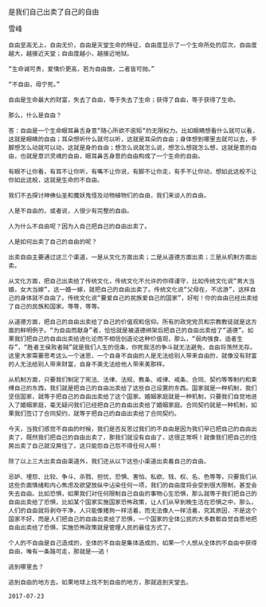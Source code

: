 是我们自己出卖了自己的自由

雪峰


    自由至高无上，自由无价，自由是天堂生命的特征，自由度显示了一个生命所处的层次，自由度越大，越接近天堂；自由度越小，越接近地狱。

    “生命诚可贵，爱情价更高，若为自由故，二者皆可抛。”

    “不自由，毋宁死。”

    自由是生命最大的财富，失去了自由，等于失去了生命；获得了自由，等于获得了生命。

    那么，什么是自由？

    答：自由是一个生命眼耳鼻舌身意“随心所欲不逾矩“的无限权力。比如眼睛想看什么就可以看，这就是眼睛的自由；耳朵想听什么就可以听，这就是耳朵的自由；身体想到哪里去就可以去，手脚想怎么动就可以动，这就是身的自由；想怎么说就怎么说，想怎么想就怎么想，这就是意的自由，也就是意识灵魂的自由，眼耳鼻舌身意的自由构成了一个生命的自由。

    有眼不让你看，有耳不让你听，有嘴不让你说，有脚不让你走，有手不让你动，想如此这般不让你如此这般，这就是生命的不自由。

    我们不去探讨神佛仙圣和魔妖鬼怪及动物植物们的自由，我们来谈人的自由。

    人是不自由的，或者说，人很少有完整的自由。

    人为什么不自由呢？因为人自己把自己的自由出卖了。

    人是如何出卖了自己的自由的呢？

    出卖自由主要通过这三个渠道，一是从文化方面出卖；二是从道德方面出卖；三是从机制方面出卖。

    从文化方面，把自己出卖给了传统文化，传统文化不允许的你得谨守，比如传统文化说“男大当婚，女大当嫁”，这一婚一嫁，就把自己的自由出卖了。传统文化说“父母在，不远游”，这样自己的身体就不自由了。传统文化说“要爱自己的民族爱自己的国家”，好啦！你的自由已经出卖给了自己的民族和国家。等等，等等。

    从道德方面，把自己的自由出卖给了自己的价值观和信仰。所有的政党党员和宗教教徒就是这方面的鲜明例子。“为自由而献身”者，恰恰就是被道德绑架后把自己的自由出卖给了“道德”。如果我们把自己的自由出卖给进化论而不相信创造论这种价值观，那么，“弱肉强食，适者生存”，“胜者王侯败者贼”就是我们人生的信条，你死我活的争斗就无法避免，自由将荡然无存。这里大家需要思考这么一个迷思，一个自身不自由的人是无法给别人带来自由的，就像没有财富的人无法给别人带来财富，自身不美无法给他人带来美那样。

    从机制方面，只要我们制定了宪法、法律、法规、教条、戒律、戒条、合同、契约等等制约和束缚自己的东西，我们就是把自己的自由出卖给了这些自己设置的东西。国家就是一种机制，我们坚信国家，就等于把自己的自由出卖给了这个国家。婚姻家庭就是一种机制，只要我们自觉地进入了婚姻家庭，毫无疑问我们已经把自己的自由出卖给了婚姻家庭。合同契约就是一种机制，如果我们签订了合同契约，就等于把自己的自由出卖给了合同契约。

    今天，当我们感觉不自由的时候，我们是否反思过我们的不自由是因为我们早已把自己的自由出卖了，既然我们把自己的自由出卖了，那我们就没有自由了，这很正常啊！就像我们把自己的住房出卖了自己就没房住了，这只能怨自己怨不得任何人啊！

    除了以上三大出卖自由渠道外，我们还从以下这些小渠道出卖着自己的自由。

    忌妒、埋怨、比较、争斗、杀戮、担忧、恐惧、害怕、私欲、钱、权、名、色等等，只要我们从这些负面情绪和内心焦虑及欲望放纵中沾染任何一项，我们的自由度将会受到很大限制，甚至会失去自由。比如恐惧，如果我们对任何限制自己自由的事物心生恐惧，那么就等于我们把自己的自由出卖给了恐惧，比如某个国家实施国家恐怖政策，让人们从早到晚生活在恐惧之中，那么，人们的自由就将剥夺干净，人只能像猪狗一样活着，而无法像人一样活着，究其原因，不是这个国家不好，而是人们把自己的自由出卖给了恐惧，一个国家的全体公民的大多数都自觉自愿地把自由出卖给了恐惧，实施恐怖政策就是管理人民的最佳方式了。

    个人的不自由是自己造成的，全体的不自由是集体造成的，如果一个人想从全体的不自由中获得自由，唯有一条路可走，那就是——逃！

    逃到哪里去？

    逃到自由的地方去。如果地球上找不到自由的地方，那就逃到天堂去。

    2017-07-23



